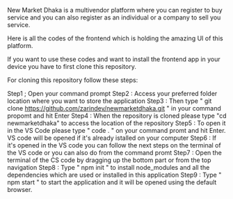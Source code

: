 New Market Dhaka is a multivendor platform where you can register to buy service and you can also register as an individual or a company to sell you service. 

Here is all the codes of the frontend which is holding the amazing UI of this platform. 

If you want to use these codes and want to install the frontend app in your device you have to first clone this repository. 

For cloning this repository follow these steps: 

Step1 ; Open your command prompt
Step2 : Access your preferred folder location where you want to store the application
Step3 : Then type " git clone https://github.com/zarindev/newmarketdhaka.git " in your command propomt and hit Enter
Step4 : When the repository is cloned please type "cd newmarketdhaka" to access the location of the repository
Step5 : To open it in the VS Code please type " code . " on your command promt and hit Enter. VS code will be opened if it's already istalled on your computer
Step6 : If it's opened in the VS code you can follow the next steps on the terminal of the VS code or you can also do from the command promt
Step7 : Open the terminal of the CS code by dragging up the bottom part or from the top navigation
Step8 : Type " npm init " to install node_modules and all the dependencies which are used or installed in this application
Step9 : Type " npm start " to start the application and it will be opened using the default browser. 

